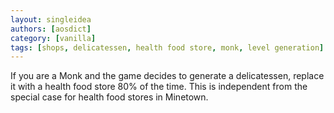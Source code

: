 ```yaml
---
layout: singleidea
authors: [aosdict]
category: [vanilla]
tags: [shops, delicatessen, health food store, monk, level generation]
---
```

If you are a Monk and the game decides to generate a delicatessen, replace it with a health food store 80% of the time. This is independent from the special case for health food stores in Minetown.
